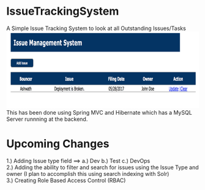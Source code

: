 # IssueTrackingSystem

A Simple Issue Tracking System to look at all Outstanding Issues/Tasks
<br>
<img height = 200 src ="https://github.com/ashsrira/IssueTrackingSystem/blob/master/Screen%20Shot%202017-05-28%20at%208.00.03%20PM.png" />
<br>
This has been done using Spring MVC and Hibernate which has a MySQL Server runnning at the backend.

Upcoming Changes
================

1.) Adding Issue type field ==> a.) Dev b.) Test c.) DevOps <br>
2.) Adding the ability to filter and search for issues using the Issue Type and owner (I plan to accomplish this using search indexing with Solr) <br>
3.) Creating Role Based Access Control (RBAC) <br>

